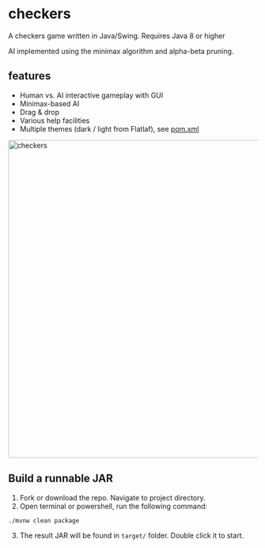 # checkers

A checkers game written in Java/Swing. Requires Java 8 or higher

AI implemented using the minimax algorithm and alpha-beta pruning.

## features 

- Human vs. AI interactive gameplay with GUI
- Minimax-based AI 
- Drag & drop  
- Various help facilities
- Multiple themes (dark / light from Flatlaf), see [pom.xml](pom.xml)


<img width="641" alt="checkers" src="https://user-images.githubusercontent.com/13951953/41507113-c999fad6-7223-11e8-827a-afefd0e318d8.png">

## Build a runnable JAR

1. Fork or download the repo. Navigate to project directory.
2. Open terminal or powershell, run the following command:

```bash
./mvnw clean package
```
3. The result JAR will be found in `target/` folder. Double click it to start.